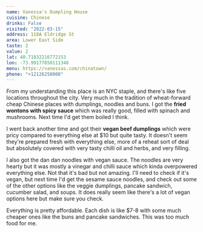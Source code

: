 ```yaml
---
name: Vanessa's Dumpling House
cuisine: Chinese
drinks: False
visited: "2022-03-15"
address: 118A Eldridge St
area: Lower East Side
taste: 2
value: 2
lat: 40.71832216772153
lon: -73.99177850111346
menu: https://vanessas.com/chinatown/
phone: "+12126258008"
---
```


From my understanding this place is an NYC staple, and there's like five locations throughout the city. Very much in the tradition of wheat-forward cheap Chinese places with dumplings, noodles and buns. I got the **fried wontons with spicy sauce** which was really good, filled with spinach and mushrooms. Next time I'd get them boiled I think. 

I went back another time and got their **vegan beef dumplings** which were pricy compared to everything else at $10 but quite tasty. It doesn't seem they're prepared fresh with everything else, more of a reheat sort of deal but absolutely covered with very tasty chilli oil and herbs, and very filling.

I also got the dan dan noodles with vegan sauce. The noodles are very hearty but it was mostly a vinegar and chilli sauce which kinda overpowered everything else. Not that it's bad but not amazing. I'll need to check if it's vegan, but next time I'd get the sesame sauce noodles, and check out some of the other options like the veggie dumplings, pancake sandwich, cucumber salad, and soups. It does really seem like there's a lot of vegan options here but make sure you check.

Everything is pretty affordable. Each dish is like $7-8 with some much cheaper ones like the buns and pancake sandwiches. This was too much food for me.

